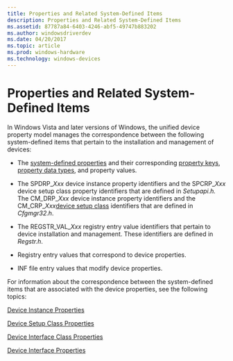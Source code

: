 ```yaml
---
title: Properties and Related System-Defined Items
description: Properties and Related System-Defined Items
ms.assetid: 87787a84-6403-4246-abf5-49747b883202
ms.author: windowsdriverdev
ms.date: 04/20/2017
ms.topic: article
ms.prod: windows-hardware
ms.technology: windows-devices
---
```


# Properties and Related System-Defined Items


In Windows Vista and later versions of Windows, the unified device property model manages the correspondence between the following system-defined items that pertain to the installation and management of devices:

-   The [system-defined properties](system-defined-device-properties2.md) and their corresponding [property keys](property-keys.md), [property data types](property-data-type-identifiers.md), and property values.

-   The SPDRP\_*Xxx* device instance property identifiers and the SPCRP\_*Xxx* device setup class property identifiers that are defined in *Setupapi.h.* The CM\_DRP\_*Xxx* device instance property identifiers and the CM\_CRP\_*Xxx*[device setup class](device-setup-classes.md) identifiers that are defined in *Cfgmgr32.h*.

-   The REGSTR\_VAL\_*Xxx* registry entry value identifiers that pertain to device installation and management. These identifiers are defined in *Regstr.h*.

-   Registry entry values that correspond to device properties.

-   INF file entry values that modify device properties.

For information about the correspondence between the system-defined items that are associated with the device properties, see the following topics:

[Device Instance Properties](https://msdn.microsoft.com/library/windows/hardware/ff541334)

[Device Setup Class Properties](https://msdn.microsoft.com/library/windows/hardware/ff542239)

[Device Interface Class Properties](https://msdn.microsoft.com/library/windows/hardware/ff541406)

[Device Interface Properties](https://msdn.microsoft.com/library/windows/hardware/ff541409)

 

 





